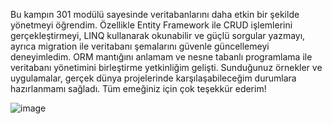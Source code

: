 Bu kampın 301 modülü sayesinde veritabanlarını daha etkin bir şekilde yönetmeyi öğrendim. Özellikle Entity Framework ile CRUD işlemlerini gerçekleştirmeyi, LINQ kullanarak okunabilir ve güçlü sorgular yazmayı, ayrıca migration ile veritabanı şemalarını güvenle güncellemeyi deneyimledim. ORM mantığını anlamam ve nesne tabanlı programlama ile veritabanı yönetimini birleştirme yetkinliğim gelişti. Sunduğunuz örnekler ve uygulamalar, gerçek dünya projelerinde karşılaşabileceğim durumlara hazırlanmamı sağladı. Tüm emeğiniz için çok teşekkür ederim!

![image](https://github.com/user-attachments/assets/61ab0798-a388-4e2a-b292-e3b1ccf6536a)

